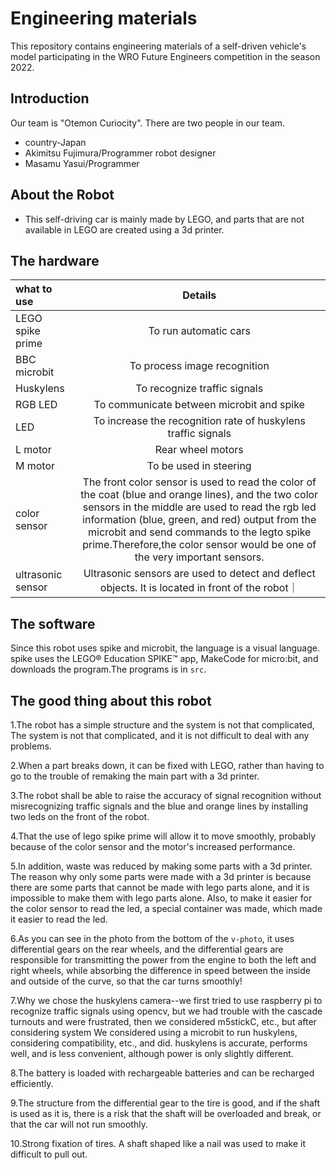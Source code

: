 Engineering materials
====
This repository contains engineering materials of a self-driven vehicle's model participating in the WRO Future Engineers competition in the season 2022.

## Introduction
Our team is "Otemon Curiocity". There are two people in our team.
* country-Japan
* Akimitsu Fujimura/Programmer robot designer
* Masamu Yasui/Programmer 

## About the Robot
* This self-driving car is mainly made by LEGO, and parts that are not available in LEGO are created using a 3d printer.

## The hardware
| what to use | Details |
|:---|:---:|
| LEGO spike prime | To run automatic cars |
| BBC microbit | To process image recognition |
| Huskylens | To recognize traffic signals |
| RGB LED | To communicate between microbit and spike |
| LED | To increase the recognition rate of huskylens traffic signals |
| L motor | Rear wheel motors |
| M motor | To be used in steering |
| color sensor | The front color sensor is used to read the color of the coat (blue and orange lines), and the two color sensors in the middle are used to read the rgb led information (blue, green, and red) output from the microbit and send commands to the legto spike prime.Therefore,the color sensor would be one of the very important sensors. |
| ultrasonic sensor | Ultrasonic sensors are used to detect and deflect objects. It is located in front of the robot｜

## The software
Since this robot uses spike and microbit, the language is a visual language. spike uses the LEGO® Education SPIKE™ app, MakeCode for micro:bit, and downloads the program.The programs is in `src`.

## The good thing about this robot
1.The robot has a simple structure and the system is not that complicated,
The system is not that complicated, and it is not difficult to deal with any problems.

2.When a part breaks down, it can be fixed with LEGO, rather than having to go to the trouble of remaking the main part with a 3d printer.

3.The robot shall be able to raise the accuracy of signal recognition without misrecognizing traffic signals and the blue and orange lines by installing two leds on the front of the robot.

4.That the use of lego spike prime will allow it to move smoothly, probably because of the color sensor and the motor's increased performance.

5.In addition, waste was reduced by making some parts with a 3d printer. The reason why only some parts were made with a 3d printer is because there are some parts that cannot be made with lego parts alone, and it is impossible to make them with lego parts alone. Also, to make it easier for the color sensor to read the led, a special container was made, which made it easier to read the led.

6.As you can see in the photo from the bottom of the `v-photo`, it uses differential gears on the rear wheels, and the differential gears are responsible for transmitting the power from the engine to both the left and right wheels, while absorbing the difference in speed between the inside and outside of the curve, so that the car turns smoothly!

7.Why we chose the huskylens camera--we first tried to use raspberry pi to recognize traffic signals using opencv, but we had trouble with the cascade turnouts and were frustrated, then we considered m5stickC, etc., but after considering system We considered using a microbit to run huskylens, considering compatibility, etc., and did. huskylens is accurate, performs well, and is less convenient, although power is only slightly different.

8.The battery is loaded with rechargeable batteries and can be recharged efficiently.

9.The structure from the differential gear to the tire is good, and if the shaft is used as it is, there is a risk that the shaft will be overloaded and break, or that the car will not run smoothly.

10.Strong fixation of tires. A shaft shaped like a nail was used to make it difficult to pull out.

